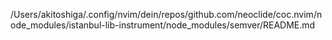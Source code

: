 /Users/akitoshiga/.config/nvim/dein/repos/github.com/neoclide/coc.nvim/node_modules/istanbul-lib-instrument/node_modules/semver/README.md